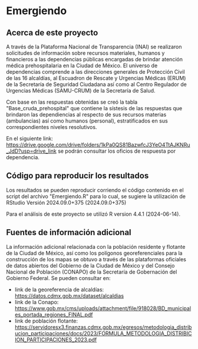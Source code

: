 # Emergiendo
## Acerca de este proyecto

A través de la Plataforma Nacional de Transparencia (INAI) se realizaron solicitudes de información sobre recursos materiales, humanos y financieros a las dependencias públicas encargadas de brindar atención médica prehospitalaria en la Ciudad de México. El universo de dependencias comprende a las direcciones generales de Protección Civil de las 16 alcaldías, al Escuadron de Rescate y Urgencias Médicas (ERUM) de la Secretaría de Seguridad Ciudadana así como al Centro Regulador de Urgencias Médicas (SAMU-CRUM) de la Secretaría de Salud.

Con base en las respuestas obtenidas se creó la tabla "Base_cruda_prehospital" que contiene la sístesis de las respuestas que brindaron las dependiencias al respecto de sus recursos materias (ambulancias) así como humanos (personal), estratificados en sus correspondientes niveles resolutivos.

En el siguiente link: https://drive.google.com/drive/folders/1kPa0QS81BazwfcJ3YeO4TtAJKNRu_JdD?usp=drive_link se podrán consultar los oficios de respuesta por dependencia. 

## Código para reproducir los resultados

Los resultados se pueden reproducir corriendo el código contenido en el script del archivo "Emergiendo.R" para lo cual, se sugiere la utilización de RStudio Versión 2024.09.0+375 (2024.09.0+375)

Para el análisis de este proyecto se utilizó R version 4.4.1 (2024-06-14).

## Fuentes de información adicional

La información adicional relacionada con la población residente y flotante de la Ciudad de México, así como los polígonos georeferenciales para la construcción de los mapas se obtuvo a través de las plataformas oficiales de datos abiertos del Gobierno de la Ciudad de México y del Consejo Nacional de Población (CONAPO) de la Secretaría de Gobernación del Gobierno Federal. Se pueden consultar en:

- link de la georeferencia de alcaldías: https://datos.cdmx.gob.mx/dataset/alcaldias
- link de la Conapo: https://www.gob.mx/cms/uploads/attachment/file/918028/BD_municipales_portada_regiones_FINAL.pdf
- link de población flotante: https://servidoresx3.finanzas.cdmx.gob.mx/egresos/metodologia_distribucion_participaciones/docs/2023/FORMULA_METODOLOGIA_DISTRIBICION_PARTICIPACIONES_2023.pdf

